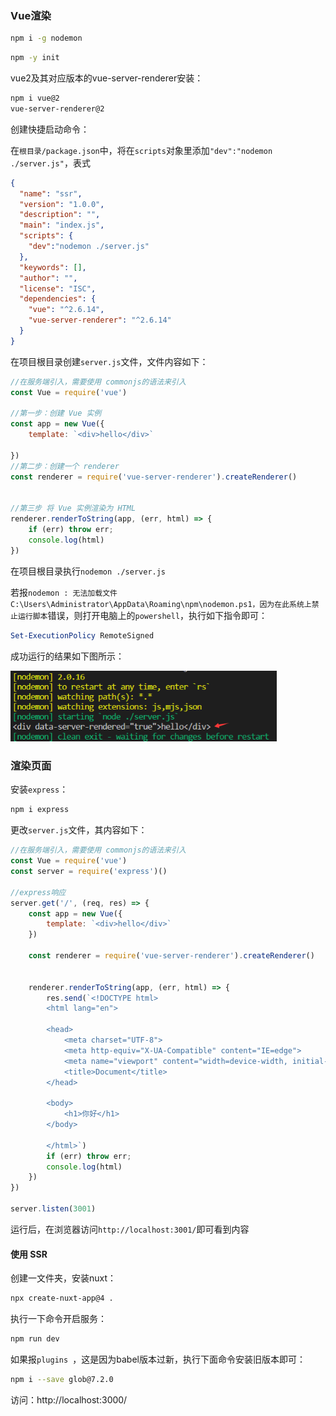 ### Vue渲染

```bash
npm i -g nodemon
```

```bash
npm -y init
```

vue2及其对应版本的vue-server-renderer安装：

```bash
npm i vue@2
vue-server-renderer@2
```

创建快捷启动命令：

在`根目录/package.json`中，将在`scripts`对象里添加`"dev":"nodemon ./server.js"`，表式

```json
{
  "name": "ssr",
  "version": "1.0.0",
  "description": "",
  "main": "index.js",
  "scripts": {
    "dev":"nodemon ./server.js"
  },
  "keywords": [],
  "author": "",
  "license": "ISC",
  "dependencies": {
    "vue": "^2.6.14",
    "vue-server-renderer": "^2.6.14"
  }
}

```

在项目根目录创建`server.js`文件，文件内容如下：

```js
//在服务端引入，需要使用 commonjs的语法来引入
const Vue = require('vue')

//第一步：创建 Vue 实例
const app = new Vue({
    template: `<div>hello</div>`

})
//第二步：创建一个 renderer
const renderer = require('vue-server-renderer').createRenderer()


//第三步 将 Vue 实例渲染为 HTML
renderer.renderToString(app, (err, html) => {
    if (err) throw err;
    console.log(html)
})
```

在项目根目录执行`nodemon ./server.js`

若报`nodemon : 无法加载文件 C:\Users\Administrator\AppData\Roaming\npm\nodemon.ps1，因为在此系统上禁止运行脚本`错误，则打开电脑上的`powershell`，执行如下指令即可：

```powershell
Set-ExecutionPolicy RemoteSigned
```

成功运行的结果如下图所示：

<img src=".\pictures\0\开始.png" alt="开始" style="zoom:80%;" />

### 渲染页面

安装`express`：

```bash
npm i express
```

更改`server.js`文件，其内容如下：

```js
//在服务端引入，需要使用 commonjs的语法来引入
const Vue = require('vue')
const server = require('express')()

//express响应
server.get('/', (req, res) => {
    const app = new Vue({
        template: `<div>hello</div>`
    })

    const renderer = require('vue-server-renderer').createRenderer()


    renderer.renderToString(app, (err, html) => {
        res.send(`<!DOCTYPE html>
        <html lang="en">
        
        <head>
            <meta charset="UTF-8">
            <meta http-equiv="X-UA-Compatible" content="IE=edge">
            <meta name="viewport" content="width=device-width, initial-scale=1.0">
            <title>Document</title>
        </head>
        
        <body>
            <h1>你好</h1>
        </body>
        
        </html>`)
        if (err) throw err;
        console.log(html)
    })
})

server.listen(3001)
```

运行后，在浏览器访问`http://localhost:3001/`即可看到内容

 #### 使用 SSR

创建一文件夹，安装nuxt：

```bash
npx create-nuxt-app@4 .
```

执行一下命令开启服务：

```bash
npm run dev
```

如果报`plugins `，这是因为babel版本过新，执行下面命令安装旧版本即可：

```bash
npm i --save glob@7.2.0
```

访问：http://localhost:3000/  

